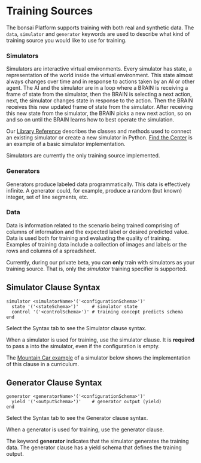 # Training Sources

The bonsai Platform supports training with both real and synthetic data. The `data`, `simulator` and `generator` keywords are used to describe what kind of training source you would like to use for training.

### Simulators

Simulators are interactive virtual environments. Every simulator has state, a representation of the world inside the virtual environment. This state almost always changes over time and in response to actions taken by an AI or other agent. The AI and the simulator are in a loop where a BRAIN is receiving a frame of state from the simulator, then the BRAIN is selecting a next action, next, the simulator changes state in response to the action. Then the BRAIN receives this new updated frame of state from the simulator. After receiving this new state from the simulator, the BRAIN picks a new next action, so on and so on until the BRAIN learns how to best operate the simulation.

Our [Library Reference][1] describes the classes and methods used to connect an existing simulator or create a new simulator in Python. [Find the Center][3] is an example of a basic simulator implementation.

Simulators are currently the only training source implemented.

### Generators

Generators produce labeled data programmatically. This data is effectively infinite. A generator could, for example, produce a random (but known) integer, set of line segments, etc.

### Data

Data is information related to the scenario being trained comprising of columns of information and the expected label or desired predicted value. Data is used both for training and evaluating the quality of training. Examples of training data include a collection of images and labels or the rows and columns of a spreadsheet.

<aside class="notice">
Currently, during our private beta, you can <b>only</b> train with simulators as your training source. That is, only the <i>simulator</i> training specifier is supported.
</aside>

## Simulator Clause Syntax

```plaintext
simulator <simulatorName>'('<configurationSchema>')' 
  state '('<stateSchema>')'     # simulator state
  control '('<controlSchema>')' # training concept predicts schema
end
```

Select the Syntax tab to see the Simulator clause syntax.

When a simulator is used for training, use the simulator clause. It is **required** to pass a <configurationSchema> into the simulator, even if the configuration is empty.

The [Mountain Car example][4] of a simulator below shows the implementation of this clause in a curriculum.

## Generator Clause Syntax

```plaintext
generator <generatorName>'('<configurationSchema>')'  
  yield '('<outputSchema>')'    # generator output (yield)
end
```

Select the Syntax tab to see the Generator clause syntax.

When a generator is used for training, use the generator clause.

The keyword **generator** indicates that the simulator generates the training data. The
generator clause has a yield schema that defines the training output.

[1]: ./library-reference.html
[2]: http://yann.lecun.com/exdb/mnist/
[3]: ./../examples.html#find-the-center-example
[4]: #curriculum
